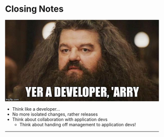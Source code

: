 # Closing Notes

![harry](img/hagrid.jpg)

  - Think like a developer...
  - No more isolated changes, rather releases
  - Think about collaboration with application devs
    - Think about handing off management to application devs!

---
